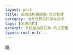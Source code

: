 ```yaml
---
layout: post
title: 系统结构第四章-页式管理
category: 自考计算机科学与技术
tags: [系统结构]
excerpt: 系统结构第四章-页式管理
typora-root-url: ..
---
```






略